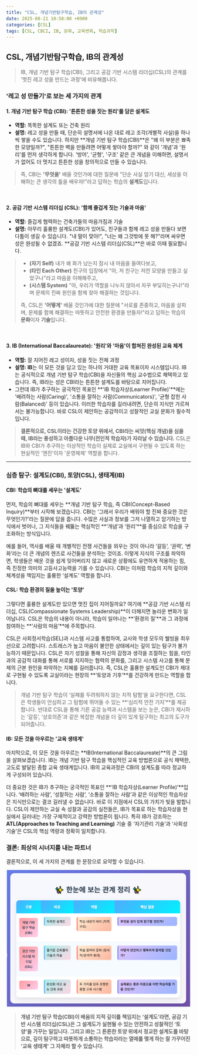 ```yaml
---
title: "CSL, 개념기반탐구학습, IB의 관계성"
date: 2025-08-21 10:58:00 +0900
categories: [CSL]
tags: [CSL, CBCI, IB, 문화, 교육변화, 학습과학]
---
```


## CSL, 개념기반탐구학습, IB의 관계성

> IB, 개념 기반 탐구 학습(CBI), 그리고 공감 기반 시스템 리더십(CSL)의 관계를 '멋진 레고 성을 만드는 과정'에 비유해봅니다.


### '레고 성 만들기'로 보는 세 가지의 관계

#### 1. 개념 기반 탐구 학습 (CBI): '튼튼한 성을 짓는 원리'를 담은 설계도

* **역할:** 똑똑한 설계도 또는 건축 원리
* **설명:** 레고 성을 만들 때, 단순히 설명서에 나온 대로 레고 조각(개별적 사실)을 하나씩 쌓을 수도 있습니다. 하지만 **개념 기반 탐구 학습(CBI)**은 "왜 이 부분은 뾰족한 모양일까?", "튼튼한 벽을 만들려면 어떻게 쌓아야 할까?" 와 같이 '개념'과 '원리'를 먼저 생각하게 합니다. '방어', '균형', '구조' 같은 큰 개념을 이해하면, 설명서가 없어도 더 멋지고 튼튼한 성을 창의적으로 만들 수 있습니다.
> 즉, CBI는 **'무엇을'** 배울 것인가에 대한 질문에 "단순 사실 암기 대신, 세상을 이해하는 큰 생각의 틀을 배우자!"라고 답하는 학습의 **설계도**입니다.

<br>

#### 2. 공감 기반 시스템 리더십 (CSL): '함께 즐겁게 짓는 기술과 마음'

* **역할:** 즐겁게 협력하는 건축가들의 마음가짐과 기술
* **설명:** 아무리 훌륭한 설계도(CBI)가 있어도, 친구들과 함께 레고 성을 만들다 보면 다툼이 생길 수 있습니다. "내 말이 맞아!", "너는 왜 그것밖에 못 해?"라며 싸우면 성은 완성될 수 없겠죠. **공감 기반 시스템 리더십(CSL)**은 바로 이때 필요합니다.
> * **(자기 Self)** 내가 왜 화가 났는지 잠시 내 마음을 들여다보고,
> * **(타인 Each Other)** 친구의 입장에서 "아, 저 친구는 저런 모양을 만들고 싶었구나"라고 마음을 이해해주고,
> * **(시스템 System)** "아, 우리가 역할을 나누지 않아서 자꾸 부딪히는구나!"라며 문제의 진짜 원인을 함께 찾아 해결하는 것입니다.
> 
> 즉, CSL은 **'어떻게'** 배울 것인가에 대한 질문에 "서로를 존중하고, 마음을 살피며, 문제를 함께 해결하는 따뜻하고 안전한 환경을 만들자!"라고 답하는 학습의 **문화**이자 **기술**입니다.

<br>

#### 3. IB (International Baccalaureate): '원리'와 '마음'이 합쳐진 완성된 교육 체계

* **역할:** 잘 지어진 레고 성이자, 성을 짓는 전체 과정
* **설명:** **IB**는 이 모든 것을 담고 있는 하나의 거대한 교육 목표이자 시스템입니다. IB는 공식적으로 개념 기반 탐구 학습(CBI)을 자신들의 핵심 교수법으로 채택하고 있습니다. 즉, IB라는 성은 CBI라는 튼튼한 설계도를 바탕으로 지어집니다.
* 그런데 IB가 추구하는 궁극적인 목표인 **'IB 학습자상(Learner Profile)'**에는 '배려하는 사람(Caring)', '소통을 잘하는 사람(Communicators)', '균형 잡힌 사람(Balanced)' 등이 있습니다. 이러한 학습자를 길러내려면, 단순히 지식만 가르쳐서는 불가능합니다. 바로 CSL이 제안하는 공감적이고 성찰적인 교실 문화가 필수적입니다.

> **결론적으로, CSL이라는 건강한 토양 위에서, CBI라는 씨앗(핵심 개념)을 심을 때, IB라는 풍성하고 아름다운 나무(전인적 학습자)가 자라날 수 있습니다.** CSL은 IB와 CBI가 추구하는 이상적인 학습이 실제로 교실에서 구현될 수 있도록 하는 현실적인 '엔진'이자 '운영체제' 역할을 합니다.

---

### 심층 탐구: 설계도(CBI), 토양(CSL), 생태계(IB)

#### CBI: 학습의 뼈대를 세우는 '설계도'
먼저, 학습의 뼈대를 세우는 **개념 기반 탐구 학습, 즉 CBI(Concept-Based Inquiry)**부터 시작해 보겠습니다. CBI는 ‘그래서 우리가 배워야 할 진짜 중요한 것은 무엇인가?’라는 질문에 답을 줍니다. 수많은 사실과 정보를 그저 나열하고 암기하는 방식에서 벗어나, 그 지식들을 꿰뚫는 핵심적인 **‘개념’과 ‘원리’**를 중심으로 학습을 구조화하는 방식입니다.

예를 들어, 역사를 배울 때 개별적인 전쟁 사건들을 외우는 것이 아니라 ‘갈등’, ‘권력’, ‘변화’라는 더 큰 개념의 렌즈로 사건들을 분석하는 것이죠. 이렇게 지식의 구조를 파악하면, 학생들은 배운 것을 쉽게 잊어버리지 않고 새로운 상황에도 유연하게 적용하는 힘, 즉 진정한 의미의 고등사고능력을 기를 수 있습니다. CBI는 이처럼 학습의 지적 깊이와 체계성을 책임지는 훌륭한 ‘설계도’ 역할을 합니다.

#### CSL: 학습 환경의 질을 높이는 '토양'
그렇다면 훌륭한 설계도만 있으면 멋진 집이 지어질까요? 여기에 **공감 기반 시스템 리더십, CSL(Compassionate Systems Leadership)**이 더해지면 놀라운 변화가 일어납니다. CSL은 학습의 내용이 아니라, 학습이 일어나는 **‘환경의 질’**과 그 과정에 참여하는 **‘사람의 마음’**에 주목합니다.

CSL은 사회정서학습(SEL)과 시스템 사고를 통합하여, 교사와 학생 모두의 웰빙을 최우선으로 고려합니다. 스트레스가 높고 마음이 불안한 상태에서는 깊이 있는 탐구가 불가능하기 때문입니다. CSL은 자기 성찰을 통해 자신의 감정과 생각을 조절하는 힘을, 타인과의 공감적 대화를 통해 서로를 지지하는 협력의 문화를, 그리고 시스템 사고를 통해 문제의 근본 원인을 파악하는 지혜를 길러줍니다. 즉, CSL은 훌륭한 설계도인 CBI가 제대로 구현될 수 있도록 교실이라는 현장의 **‘토양과 기후’**를 건강하게 만드는 역할을 합니다.

> 개념 기반 탐구 학습이 ‘실패를 두려워하지 않는 지적 탐험’을 요구한다면, CSL은 학생들이 안심하고 그 탐험에 뛰어들 수 있는 **‘심리적 안전 기지’**를 제공합니다. 반대로 CSL을 통해 기른 공감 능력과 시스템을 보는 눈은, CBI가 제시하는 ‘갈등’, ‘상호의존’과 같은 복잡한 개념을 더 깊이 있게 탐구하는 최고의 도구가 되어줍니다.

#### IB: 모든 것을 아우르는 '교육 생태계'
마지막으로, 이 모든 것을 아우르는 **IB(International Baccalaureate)**의 큰 그림을 살펴보겠습니다. IB는 개념 기반 탐구 학습을 핵심적인 교육 방법론으로 공식 채택한, 고도로 발달된 종합 교육 생태계입니다. IB의 교육과정은 CBI의 설계도를 따라 정교하게 구성되어 있습니다.

더 중요한 것은 IB가 추구하는 궁극적인 목표인 **‘IB 학습자상(Learner Profile)’**입니다. ‘배려하는 사람’, ‘성찰하는 사람’, ‘소통을 잘하는 사람’과 같은 이상적인 학습자상은 지식만으로는 결코 길러낼 수 없습니다. 바로 이 지점에서 CSL의 가치가 빛을 발합니다. CSL이 제안하는 교실 속 성찰과 공감의 실천들은, IB가 목표로 하는 학습자상을 현실에서 길러내는 가장 구체적이고 강력한 방법론이 됩니다. 특히 IB가 강조하는 **ATL(Approaches to Teaching and Learning)** 기술 중 ‘자기관리 기술’과 ‘사회성 기술’은 CSL의 핵심 역량과 정확히 일치합니다.

### 결론: 최상의 시너지를 내는 파트너
결론적으로, 이 세 가지의 관계를 한 문장으로 요약할 수 있습니다.

<p align="center">
  <img src="/assets/CSLIB.png" alt="관계" width="500">
</p>

> **개념 기반 탐구 학습(CBI)이 배움의 지적 깊이를 책임지는 ‘설계도’라면, 공감 기반 시스템 리더십(CSL)은 그 설계도가 실현될 수 있는 안전하고 성찰적인 ‘토양’을 가꾸는 일입니다. 그리고 IB는 그 튼튼한 토양 위에서 정교한 설계도를 바탕으로, 깊이 탐구하고 따뜻하게 소통하는 학습자라는 열매를 맺게 하는 잘 가꾸어진 ‘교육 생태계’ 그 자체라 할 수 있습니다.**
